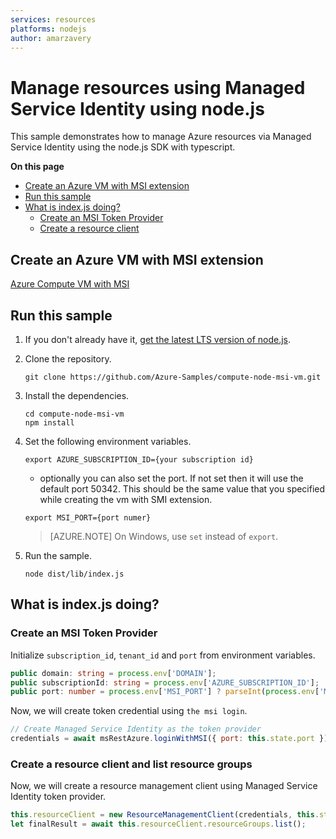 ```yaml
---
services: resources
platforms: nodejs
author: amarzavery
---
```


# Manage resources using Managed Service Identity using node.js

This sample demonstrates how to manage Azure resources via Managed Service Identity using the node.js SDK with typescript.

**On this page**

- [Create an Azure VM with MSI extension](#pre-requisite)
- [Run this sample](#run)
- [What is index.js doing?](#example)
    - [Create an MSI Token Provider](#msi)
    - [Create a resource client](#resource-client)

<a id="pre-requisite"></a>
## Create an Azure VM with MSI extension

[Azure Compute VM with MSI](https://github.com/Azure-Samples/compute-node-msi-vm)

<a id="run"></a>
## Run this sample

1. If you don't already have it, [get the latest LTS version of node.js](https://nodejs.org).

1. Clone the repository.

    ```
    git clone https://github.com/Azure-Samples/compute-node-msi-vm.git
    ```

1. Install the dependencies.

    ```
    cd compute-node-msi-vm
    npm install
    ```

1. Set the following environment variables.

    ```
    export AZURE_SUBSCRIPTION_ID={your subscription id}
    ```
    - optionally you can also set the port. If not set then it will use the default port 50342. This should be the same value that you specified while creating the vm with SMI extension.
    ```
    export MSI_PORT={port numer}
    ```

    > [AZURE.NOTE] On Windows, use `set` instead of `export`.

1. Run the sample.

    ```
    node dist/lib/index.js
    ```

<a id="example"></a>
## What is index.js doing?
<a id="msi"></a>
### Create an MSI Token Provider
Initialize `subscription_id`, `tenant_id` and `port` from environment variables.
```typescript
public domain: string = process.env['DOMAIN'];
public subscriptionId: string = process.env['AZURE_SUBSCRIPTION_ID'];
public port: number = process.env['MSI_PORT'] ? parseInt(process.env['MSI_PORT']) : 50342; //If not provided then we assume the default port
```

Now, we will create token credential using `the msi login`. 
```javascript
// Create Managed Service Identity as the token provider
credentials = await msRestAzure.loginWithMSI({ port: this.state.port });
```

<a id="resource-client"></a>
### Create a resource client and list resource groups
Now, we will create a resource management client using Managed Service Identity token provider.

```javascript
this.resourceClient = new ResourceManagementClient(credentials, this.state.subscriptionId);
let finalResult = await this.resourceClient.resourceGroups.list();
```
